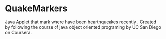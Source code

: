 # QuakeMarkers
Java Applet that mark where have been hearthqueakes recently . Created by following the course of java object oriented programing by UC San Diego on Coursera.
